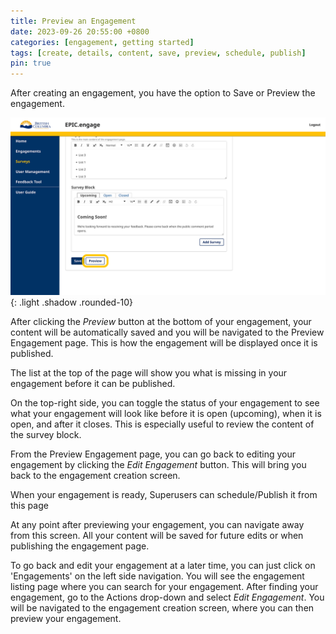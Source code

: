 ```yaml
---
title: Preview an Engagement
date: 2023-09-26 20:55:00 +0800
categories: [engagement, getting started] 
tags: [create, details, content, save, preview, schedule, publish] 
pin: true
---
```

After creating an engagement, you have the option to Save or Preview the engagement. 

![Preview Eng](/assets/UserGuideImages/Images/preview-engagement/preview-engagement-image-of-the-save-and-preview-buttons.png){: .light .shadow .rounded-10}

After clicking the *Preview* button at the bottom of your engagement, your content will be automatically saved and you will be navigated to the Preview Engagement page. This is how the engagement will be displayed once it is published. 

The list at the top of the page will show you what is missing in your engagement before it can be published.

On the top-right side, you can toggle the status of your engagement to see what your engagement will look like before it is open (upcoming), when it is open, and after it closes. This is especially useful to review the content of the survey block.

From the Preview Engagement page, you can go back to editing your engagement by clicking the *Edit Engagement* button. This will bring you back to the engagement creation screen.  

When your engagement is ready, Superusers can schedule/Publish it from this page

At any point after previewing your engagement, you can navigate away from this screen. All your content will be saved for future edits or when publishing the engagement page.  

To go back and edit your engagement at a later time, you can just click on 'Engagements' on the left side navigation. You will see the engagement listing page where you can search for your engagement. After finding your engagement, go to the Actions drop-down and select *Edit Engagement*. You will be navigated to the engagement creation screen, where you can then preview your engagement.


